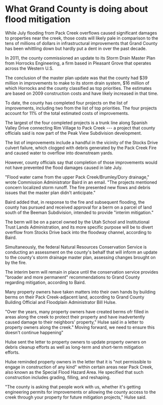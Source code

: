 # What Grand County is doing about flood mitigation

While July flooding from Pack Creek overflows caused significant damages to properties near the creek, those costs will likely pale in comparison to the tens of millions of dollars in infrastructural improvements that Grand County has been whittling down but hardly put a dent in over the past decade.

In 2011, the county commissioned an update to its Storm Drain Master Plan from Horrocks Engineering, a firm based in Pleasant Grove that operates across the Western U.S.

The conclusion of the master plan update was that the county had $39 million in improvements to make to its storm drain system, $16 million of which Horrocks and the county classified as top priorities. The estimates are based on 2009 construction costs and have likely increased in that time.

To date, the county has completed four projects on the list of improvements, including two from the list of top priorities. The four projects account for 11% of the total estimated costs of improvements.

The largest of the four completed projects is a trunk line along Spanish Valley Drive connecting Rim Village to Pack Creek --- a project that county officials said is now part of the Peak View Subdivision development.

The list of improvements include a handful in the vicinity of the Stocks Drive culvert failure, which clogged with debris generated by the Pack Creek Fire and caused water to overflow into downstream yards.

However, county officials say that completion of those improvements would not have prevented the flood damages caused in late July.

"Flood water came from the upper Pack Creek/Brumley/Dory drainage," wrote Commission Administrator Baird in an email. "The projects mentioned concern localized storm runoff. The fire presented new flows and debris issues that the master plan didn't anticipate."

Baird added that, in response to the fire and subsequent flooding, the county has pursued and received approval for a berm on a parcel of land south of the Beeman Subdivision, intended to provide "interim mitigation."

The berm will be on a parcel owned by the Utah School and Institutional Trust Lands Administration, and its more specific purpose will be to divert overflow from Stocks Drive back into the floodway channel, according to Baird.

Simultaneously, the federal Natural Resources Conservation Service is conducting an assessment on the county's behalf that will inform an update to the county's storm drainage master plan, assessing changes brought on by the fire.

The interim berm will remain in place until the conservation service provides "broader and more permanent" recommendations to Grand County regarding mitigation, according to Baird.

Many property owners have taken matters into their own hands by building berms on their Pack Creek-adjacent land, according to Grand County Building Official and Floodplain Administrator Bill Hulse.

"Over the years, many property owners have created berms ofr filled in areas along the creek to protect their property and have inadvertently caused damage to their neighbors' property," Hulse said in a letter to property owners along the creek." Moving forward, we need to ensure this doesn't continue happening"

Hulse sent the letter to property owners to update property owners on debris cleanup efforts as well as long-term and short-term mitigation efforts.

Hulse reminded property owners in the letter that it is "not permissible to engage in construction of any kind" within certain areas near Pack Creek, also known as the Special Flood Hazard Area. He specified that such construction includes grading, filling, and reshaping.

"The county is asking that people work with us, whether it's getting engineering permits for improvements or allowing the county access to the creek through your property for future mitigation projects," Hulse said.
